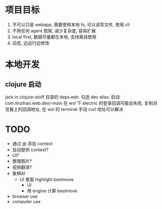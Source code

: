 # 项目目标
1. 不可以只是 webapp, 需要使用本地 fs, 可以读写文件, 使用 cli
2. 不用任何 agent 框架, 减少复杂度, 容易扩展
3. local first, 数据尽量都在本地, 支持离线使用
4. 动态, 边运行边修改

# 本地开发
## clojure 启动
jack in clojure-stuff 目录的 deps.edn.
勾选 dev alias.
启动 com.linzihao.web.dev/-main
在 wsl 下 electric 的登录回调可能会失败, 复制浏览器上的回调地址, 在 wsl 的 terminal 手动 curl 地址可以解决

# TODO
- 通过 @ 添加 context
- 自动提供 context?
- UI?
- 整理图片?
- 视频翻译?
- 象棋AI
    - UI 里面 highlight bestmove
        - UI
        - 用 engine 计算 bestmove
- browser use
- computer use